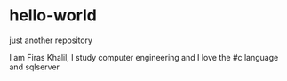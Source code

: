 # hello-world
just another repository

I am Firas Khalil, I study computer engineering and I love the #c language and sqlserver
